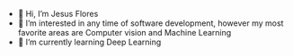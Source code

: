 - 👋 Hi, I’m Jesus Flores
- 👀 I’m interested in any time of software development, however my most favorite areas are Computer vision and Machine Learning
- 🌱 I’m currently learning Deep Learning 

<!---
55jflores/55jflores is a ✨ special ✨ repository because its `README.md` (this file) appears on your GitHub profile.
You can click the Preview link to take a look at your changes.
--->
